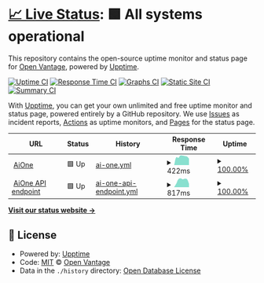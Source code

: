 # [📈 Live Status](https://openvantage.github.io/aione-upptime): <!--live status--> **🟩 All systems operational**

This repository contains the open-source uptime monitor and status page for [Open Vantage](https://openvantage.github.io/aione-upptime), powered by [Upptime](https://github.com/upptime/upptime).

[![Uptime CI](https://github.com/openvantage/aione-upptime/workflows/Uptime%20CI/badge.svg)](https://github.com/openvantage/aione-upptime/actions?query=workflow%3A%22Uptime+CI%22)
[![Response Time CI](https://github.com/openvantage/aione-upptime/workflows/Response%20Time%20CI/badge.svg)](https://github.com/openvantage/aione-upptime/actions?query=workflow%3A%22Response+Time+CI%22)
[![Graphs CI](https://github.com/openvantage/aione-upptime/workflows/Graphs%20CI/badge.svg)](https://github.com/openvantage/aione-upptime/actions?query=workflow%3A%22Graphs+CI%22)
[![Static Site CI](https://github.com/openvantage/aione-upptime/workflows/Static%20Site%20CI/badge.svg)](https://github.com/openvantage/aione-upptime/actions?query=workflow%3A%22Static+Site+CI%22)
[![Summary CI](https://github.com/openvantage/aione-upptime/workflows/Summary%20CI/badge.svg)](https://github.com/openvantage/aione-upptime/actions?query=workflow%3A%22Summary+CI%22)

With [Upptime](https://upptime.js.org), you can get your own unlimited and free uptime monitor and status page, powered entirely by a GitHub repository. We use [Issues](https://github.com/openvantage/aione-upptime/issues) as incident reports, [Actions](https://github.com/openvantage/aione-upptime/actions) as uptime monitors, and [Pages](https://openvantage.github.io/aione-upptime) for the status page.

<!--start: status pages-->
<!-- This summary is generated by Upptime (https://github.com/upptime/upptime) -->
<!-- Do not edit this manually, your changes will be overwritten -->
<!-- prettier-ignore -->
| URL | Status | History | Response Time | Uptime |
| --- | ------ | ------- | ------------- | ------ |
| <img alt="" src="https://icons.duckduckgo.com/ip3/www.omnia-ai1.com.ico" height="13"> [AiOne](https://www.omnia-ai1.com/) | 🟩 Up | [ai-one.yml](https://github.com/openvantage/aione-upptime/commits/HEAD/history/ai-one.yml) | <details><summary><img alt="Response time graph" src="./graphs/ai-one/response-time-week.png" height="20"> 422ms</summary><br><a href="https://openvantage.github.io/aione-upptime/history/ai-one"><img alt="Response time 412" src="https://img.shields.io/endpoint?url=https%3A%2F%2Fraw.githubusercontent.com%2Fopenvantage%2Faione-upptime%2FHEAD%2Fapi%2Fai-one%2Fresponse-time.json"></a><br><a href="https://openvantage.github.io/aione-upptime/history/ai-one"><img alt="24-hour response time 407" src="https://img.shields.io/endpoint?url=https%3A%2F%2Fraw.githubusercontent.com%2Fopenvantage%2Faione-upptime%2FHEAD%2Fapi%2Fai-one%2Fresponse-time-day.json"></a><br><a href="https://openvantage.github.io/aione-upptime/history/ai-one"><img alt="7-day response time 422" src="https://img.shields.io/endpoint?url=https%3A%2F%2Fraw.githubusercontent.com%2Fopenvantage%2Faione-upptime%2FHEAD%2Fapi%2Fai-one%2Fresponse-time-week.json"></a><br><a href="https://openvantage.github.io/aione-upptime/history/ai-one"><img alt="30-day response time 427" src="https://img.shields.io/endpoint?url=https%3A%2F%2Fraw.githubusercontent.com%2Fopenvantage%2Faione-upptime%2FHEAD%2Fapi%2Fai-one%2Fresponse-time-month.json"></a><br><a href="https://openvantage.github.io/aione-upptime/history/ai-one"><img alt="1-year response time 412" src="https://img.shields.io/endpoint?url=https%3A%2F%2Fraw.githubusercontent.com%2Fopenvantage%2Faione-upptime%2FHEAD%2Fapi%2Fai-one%2Fresponse-time-year.json"></a></details> | <details><summary><a href="https://openvantage.github.io/aione-upptime/history/ai-one">100.00%</a></summary><a href="https://openvantage.github.io/aione-upptime/history/ai-one"><img alt="All-time uptime 100.00%" src="https://img.shields.io/endpoint?url=https%3A%2F%2Fraw.githubusercontent.com%2Fopenvantage%2Faione-upptime%2FHEAD%2Fapi%2Fai-one%2Fuptime.json"></a><br><a href="https://openvantage.github.io/aione-upptime/history/ai-one"><img alt="24-hour uptime 100.00%" src="https://img.shields.io/endpoint?url=https%3A%2F%2Fraw.githubusercontent.com%2Fopenvantage%2Faione-upptime%2FHEAD%2Fapi%2Fai-one%2Fuptime-day.json"></a><br><a href="https://openvantage.github.io/aione-upptime/history/ai-one"><img alt="7-day uptime 100.00%" src="https://img.shields.io/endpoint?url=https%3A%2F%2Fraw.githubusercontent.com%2Fopenvantage%2Faione-upptime%2FHEAD%2Fapi%2Fai-one%2Fuptime-week.json"></a><br><a href="https://openvantage.github.io/aione-upptime/history/ai-one"><img alt="30-day uptime 100.00%" src="https://img.shields.io/endpoint?url=https%3A%2F%2Fraw.githubusercontent.com%2Fopenvantage%2Faione-upptime%2FHEAD%2Fapi%2Fai-one%2Fuptime-month.json"></a><br><a href="https://openvantage.github.io/aione-upptime/history/ai-one"><img alt="1-year uptime 100.00%" src="https://img.shields.io/endpoint?url=https%3A%2F%2Fraw.githubusercontent.com%2Fopenvantage%2Faione-upptime%2FHEAD%2Fapi%2Fai-one%2Fuptime-year.json"></a></details>
| <img alt="" src="https://icons.duckduckgo.com/ip3/aebv2k5o9b.execute-api.eu-west-1.amazonaws.com.ico" height="13"> [AiOne API endpoint](https://aebv2k5o9b.execute-api.eu-west-1.amazonaws.com/prod/) | 🟩 Up | [ai-one-api-endpoint.yml](https://github.com/openvantage/aione-upptime/commits/HEAD/history/ai-one-api-endpoint.yml) | <details><summary><img alt="Response time graph" src="./graphs/ai-one-api-endpoint/response-time-week.png" height="20"> 817ms</summary><br><a href="https://openvantage.github.io/aione-upptime/history/ai-one-api-endpoint"><img alt="Response time 801" src="https://img.shields.io/endpoint?url=https%3A%2F%2Fraw.githubusercontent.com%2Fopenvantage%2Faione-upptime%2FHEAD%2Fapi%2Fai-one-api-endpoint%2Fresponse-time.json"></a><br><a href="https://openvantage.github.io/aione-upptime/history/ai-one-api-endpoint"><img alt="24-hour response time 357" src="https://img.shields.io/endpoint?url=https%3A%2F%2Fraw.githubusercontent.com%2Fopenvantage%2Faione-upptime%2FHEAD%2Fapi%2Fai-one-api-endpoint%2Fresponse-time-day.json"></a><br><a href="https://openvantage.github.io/aione-upptime/history/ai-one-api-endpoint"><img alt="7-day response time 817" src="https://img.shields.io/endpoint?url=https%3A%2F%2Fraw.githubusercontent.com%2Fopenvantage%2Faione-upptime%2FHEAD%2Fapi%2Fai-one-api-endpoint%2Fresponse-time-week.json"></a><br><a href="https://openvantage.github.io/aione-upptime/history/ai-one-api-endpoint"><img alt="30-day response time 837" src="https://img.shields.io/endpoint?url=https%3A%2F%2Fraw.githubusercontent.com%2Fopenvantage%2Faione-upptime%2FHEAD%2Fapi%2Fai-one-api-endpoint%2Fresponse-time-month.json"></a><br><a href="https://openvantage.github.io/aione-upptime/history/ai-one-api-endpoint"><img alt="1-year response time 801" src="https://img.shields.io/endpoint?url=https%3A%2F%2Fraw.githubusercontent.com%2Fopenvantage%2Faione-upptime%2FHEAD%2Fapi%2Fai-one-api-endpoint%2Fresponse-time-year.json"></a></details> | <details><summary><a href="https://openvantage.github.io/aione-upptime/history/ai-one-api-endpoint">100.00%</a></summary><a href="https://openvantage.github.io/aione-upptime/history/ai-one-api-endpoint"><img alt="All-time uptime 99.98%" src="https://img.shields.io/endpoint?url=https%3A%2F%2Fraw.githubusercontent.com%2Fopenvantage%2Faione-upptime%2FHEAD%2Fapi%2Fai-one-api-endpoint%2Fuptime.json"></a><br><a href="https://openvantage.github.io/aione-upptime/history/ai-one-api-endpoint"><img alt="24-hour uptime 100.00%" src="https://img.shields.io/endpoint?url=https%3A%2F%2Fraw.githubusercontent.com%2Fopenvantage%2Faione-upptime%2FHEAD%2Fapi%2Fai-one-api-endpoint%2Fuptime-day.json"></a><br><a href="https://openvantage.github.io/aione-upptime/history/ai-one-api-endpoint"><img alt="7-day uptime 100.00%" src="https://img.shields.io/endpoint?url=https%3A%2F%2Fraw.githubusercontent.com%2Fopenvantage%2Faione-upptime%2FHEAD%2Fapi%2Fai-one-api-endpoint%2Fuptime-week.json"></a><br><a href="https://openvantage.github.io/aione-upptime/history/ai-one-api-endpoint"><img alt="30-day uptime 100.00%" src="https://img.shields.io/endpoint?url=https%3A%2F%2Fraw.githubusercontent.com%2Fopenvantage%2Faione-upptime%2FHEAD%2Fapi%2Fai-one-api-endpoint%2Fuptime-month.json"></a><br><a href="https://openvantage.github.io/aione-upptime/history/ai-one-api-endpoint"><img alt="1-year uptime 99.98%" src="https://img.shields.io/endpoint?url=https%3A%2F%2Fraw.githubusercontent.com%2Fopenvantage%2Faione-upptime%2FHEAD%2Fapi%2Fai-one-api-endpoint%2Fuptime-year.json"></a></details>

<!--end: status pages-->

[**Visit our status website →**](https://openvantage.github.io/aione-upptime)

## 📄 License

- Powered by: [Upptime](https://github.com/upptime/upptime)
- Code: [MIT](./LICENSE) © [Open Vantage](https://openvantage.github.io/aione-upptime)
- Data in the `./history` directory: [Open Database License](https://opendatacommons.org/licenses/odbl/1-0/)
